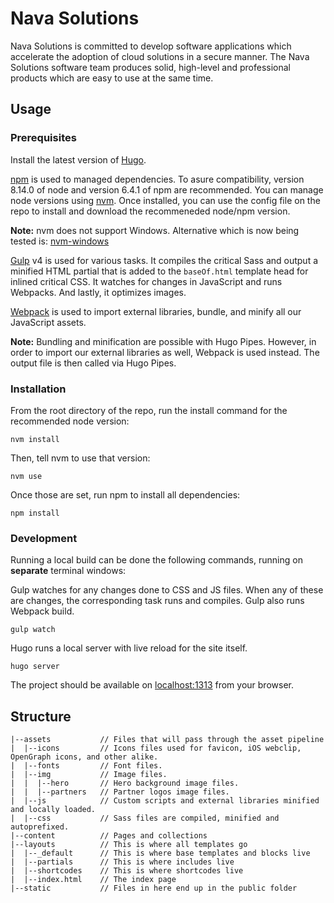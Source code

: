 # Nava Solutions
Nava Solutions is committed to develop software applications which accelerate the adoption of cloud solutions in a secure manner. The Nava Solutions software team produces solid, high-level and professional products which are easy to use at the same time.

## Usage
### Prerequisites
Install the latest version of [Hugo](https://gohugo.io/getting-started/installing/).

[npm](https://docs.npmjs.com/getting-started/what-is-npm) is used to managed dependencies. To asure compatibility, version 8.14.0 of node and version 6.4.1 of npm are recommended. You can manage node versions using [nvm](https://github.com/creationix/nvm#installation). Once installed, you can use the config file on the repo to install and download the recommeneded node/npm version.

**Note:** nvm does not support Windows. Alternative which is now being tested is: [nvm-windows](https://github.com/coreybutler/nvm-windows)

[Gulp](https://gulpjs.com/docs/en/getting-started/quick-start) v4 is used for various tasks. It compiles the critical Sass and output a minified HTML partial that is added to the `baseOf.html` template head for inlined critical CSS. It watches for changes in JavaScript and runs Webpacks. And lastly, it optimizes images.

[Webpack](https://webpack.js.org/concepts) is used to import external libraries, bundle, and minify all our JavaScript assets.

**Note:** Bundling and minification are possible with Hugo Pipes. However, in order to import our external libraries as well, Webpack is used instead. The output file is then called via Hugo Pipes.

### Installation
From the root directory of the repo, run the install command for the recommended node version:
```
nvm install
```

Then, tell nvm to use that version:
```
nvm use
```

Once those are set, run npm to install all dependencies:
```
npm install
```

### Development
Running a local build can be done the following commands, running on **separate** terminal windows:

Gulp watches for any changes done to CSS and JS files. When any of these are changes, the corresponding task runs and compiles. Gulp also runs Webpack build.
```
gulp watch
```

Hugo runs a local server with live reload for the site itself.
```
hugo server
```

The project should be available on [localhost:1313](http://localhost:1313) from your browser.

## Structure
```
|--assets           // Files that will pass through the asset pipeline
|  |--icons         // Icons files used for favicon, iOS webclip, OpenGraph icons, and other alike.
|  |--fonts         // Font files.
|  |--img      	    // Image files.
|  |  |--hero       // Hero background image files.
|  |  |--partners   // Partner logos image files.
|  |--js            // Custom scripts and external libraries minified and locally loaded.
|  |--css           // Sass files are compiled, minified and autoprefixed.
|--content          // Pages and collections
|--layouts          // This is where all templates go
|  |--_default      // This is where base templates and blocks live
|  |--partials      // This is where includes live
|  |--shortcodes    // This is where shortcodes live
|  |--index.html    // The index page
|--static     	    // Files in here end up in the public folder
```

